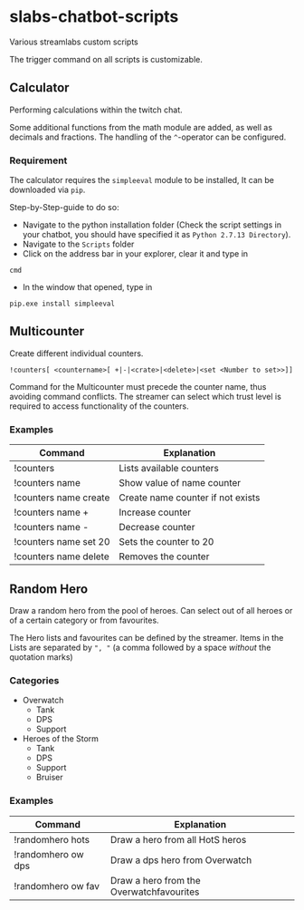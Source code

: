 # slabs-chatbot-scripts
Various streamlabs custom scripts

The trigger command on all scripts is customizable.

## Calculator
Performing calculations within the twitch chat.

Some additional functions from the math module are added, as well as decimals and fractions.
The handling of the `^`-operator can be configured.

### Requirement
The calculator requires the `simpleeval` module to be installed, It can be downloaded via `pip`.

Step-by-Step-guide to do so:
- Navigate to the python installation folder (Check the script settings in your chatbot, you should have specified it as `Python 2.7.13 Directory`).
- Navigate to the `Scripts` folder
- Click on the address bar in your explorer, clear it and type in
```
cmd
```
- In the window that opened, type in
```
pip.exe install simpleeval
```

## Multicounter
Create different individual counters.

```
!counters[ <countername>[ +|-|<crate>|<delete>|<set <Number to set>>]]
```

Command for the Multicounter must precede the counter name, thus avoiding command conflicts.
The streamer can select which trust level is required to access functionality of the counters.

### Examples

| Command               | Explanation                       |
|-----------------------|-----------------------------------|
| !counters             | Lists available counters          |
| !counters name        | Show value of name counter        |
| !counters name create | Create name counter if not exists |
| !counters name +      | Increase counter                  |
| !counters name -      | Decrease counter                  |
| !counters name set 20 | Sets the counter to 20            |
| !counters name delete | Removes the counter               |

## Random Hero
Draw a random hero from the pool of heroes. Can select out of all heroes or of
a certain category or from favourites.

The Hero lists and favourites can be defined by the streamer.
Items in the Lists are separated by `", "` (a comma followed by a space *without* the quotation marks)

### Categories
- Overwatch
  - Tank
  - DPS
  - Support
- Heroes of the Storm
  - Tank
  - DPS
  - Support
  - Bruiser

### Examples

| Command               | Explanation                               |
|-----------------------|-------------------------------------------|
| !randomhero hots      | Draw a hero from all HotS heros           |
| !randomhero ow dps    | Draw a dps hero from Overwatch            |
| !randomhero ow fav    | Draw a hero from the Overwatchfavourites  |
